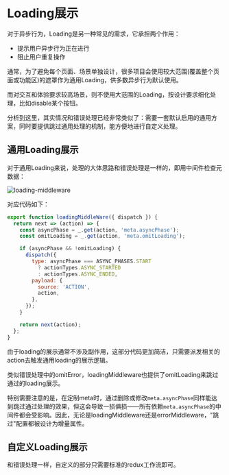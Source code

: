 # Loading展示

对于异步行为，Loading是另一种常见的需求，它承担两个作用：

* 提示用户异步行为正在进行
* 阻止用户重复操作

通常，为了避免每个页面、场景单独设计，很多项目会使用较大范围(覆盖整个页面或功能区)的遮罩作为通用Loading，供多数异步行为默认使用。

而对交互和体验要求较高场景，则不使用大范围的Loading，按设计要求细化处理，比如disable某个按钮。

分析到这里，其实情况和错误处理已经非常类似了：需要一套默认启用的通用方案，同时要提供跳过通用处理的机制，能方便地进行自定义处理。

## 通用Loading展示

对于通用Loading来说，处理的大体思路和错误处理是一样的，即用中间件检查元数据：

![loading-middleware](http://oqt8yhdub.bkt.clouddn.com/loading-middleware.png)

对应代码如下：

```js
export function loadingMiddleWare({ dispatch }) {
  return next => (action) => {
    const asyncPhase = _.get(action, 'meta.asyncPhase');
    const omitLoading = _.get(action, 'meta.omitLoading');

    if (asyncPhase && !omitLoading) {
      dispatch({
        type: asyncPhase === ASYNC_PHASES.START
          ? actionTypes.ASYNC_STARTED
          : actionTypes.ASYNC_ENDED,
        payload: {
          source: 'ACTION',
          action,
        },
      });
    }

    return next(action);
  };
}
```

由于loading的展示通常不涉及副作用，这部分代码更加简洁，只需要派发相关的action去触发通用loading的展示逻辑。

类似错误处理中的omitError，loadingMiddleware也提供了omitLoading来跳过通过的loading展示。

特别需要注意的是，在定制meta时，通过删除或修改`meta.asyncPhase`同样能达到跳过通过处理的效果，但这会导致一损俱损——所有依赖`meta.asyncPhase`的中间件都会受影响。因此，无论是loadingMiddleware还是errorMiddleware，"跳过"配置都被设计为增量属性。

## 自定义Loading展示

和错误处理一样，自定义的部分只需要标准的redux工作流即可。